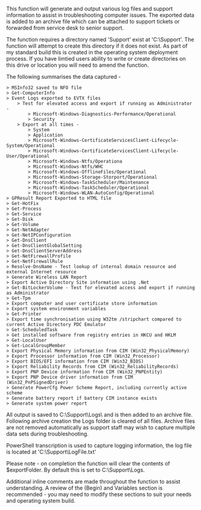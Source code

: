 This function will generate and output various log files and support information to assist in troubleshooting computer issues. The exported data is added to an archive file which can be attached to support tickets or forwarded from service desk to senior support.

The function requires a directory named 'Support' exist at 'C:\Support\'. The function will attempt to create this directory if it does not exist. As part of my standard build this is created in the operating system deployment process. If you have limtied users ability to write or create directories on this drive or location you will need to amend the function.

The following summarises the data captured - 

    > MSInfo32 saved to NFO file
    > Get-ComputerInfo
    > Event Logs exported to EVTX files
        > Test for elevated access and export if running as Administrator -
            > Microsoft-Windows-Diagnostics-Performance/Operational
            > Security
        > Export at all times -
            > System
            > Application
            > Microsoft-Windows-CertificateServicesClient-Lifecycle-System/Operational
            > Microsoft-Windows-CertificateServicesClient-Lifecycle-User/Operational
            > Microsoft-Windows-Ntfs/Operationa
            > Microsoft-Windows-Ntfs/WHC
            > Microsoft-Windows-OfflineFiles/Operational
            > Microsoft-Windows-Storage-Storport/Operational
            > Microsoft-Windows-TaskScheduler/Maintenance
            > Microsoft-Windows-TaskScheduler/Operational
            > Microsoft-Windows-WLAN-AutoConfig/Operational
    > GPResult Report Exported to HTML file
    > Get-HotFix
    > Get-Process
    > Get-Service
    > Get-Disk
    > Get-Volume
    > Get-NetAdapter
    > Get-NetIPConfiguration
    > Get-DnsClient
    > Get-DnsClientGlobalSetting
    > Get-DnsClientServerAddress
    > Get-NetFirewallProfile
    > Get-NetFirewallRule
    > Resolve-DnsName - Test lookup of internal domain resource and external Internet resource
    > Generate Wireless LAN Report
    > Export Active Directory Site information using .Net
    > Get-BitLockerVolume - Test for elevated access and export if running as Administrator
    > Get-Tpm
    > Export computer and user certificate store information
    > Export system environment variables
    > Get-Printer
    > Export time synchronisation using W32tm /stripchart compared to current Active Directory PDC Emulator
    > Get-ScheduledTask
    > Get installed software from registry entries in HKCU and HKLM
    > Get-LocalUser
    > Get-LocalGroupMember
    > Export Physical Memory information from CIM (Win32_PhysicalMemory)
    > Export Processor information from CIM (Win32_Processor)
    > Export BIOS/EFI information from CIM (Win32_BIOS)
    > Export Reliability Records from CIM (Win32_ReliabilityRecords)
    > Export PNP Device information from CIM (Win32_PNPEntity)
    > Export PNP Device driver information from CIM (Win32_PnPSignedDriver)
    > Generate PowerCfg Power Scheme Report, including currently active scheme
    > Generate battery report if battery CIM instance exists
    > Generate system power report

All output is saved to C:\Support\Logs\ and is then added to an archive file. Following archive creation the Logs folder is cleared of all files. Archive files are not removed automatically as support staff may wish to capture multiple data sets during troubleshooting.

PowerShell transcription is used to capture logging information, the log file is located at 'C:\Support\LogFile.txt'

Please note - on completion the function will clear the contents of $exportFolder. By default this is set to C:\Support\Logs.

Additional inline comments are made throughout the function to assist understanding. A review of the (Begin) and Variables section is recommended - you may need to modify these sections to suit your needs and operating system build.
